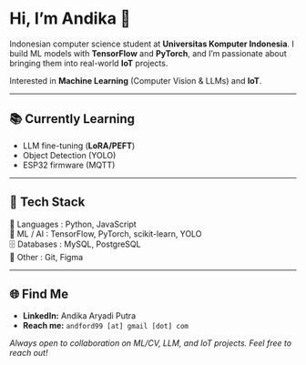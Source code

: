 # Hi, I’m Andika 👋

Indonesian computer science student at **Universitas Komputer Indonesia**. I build ML models with **TensorFlow** and **PyTorch**, and I’m passionate about bringing them into real-world **IoT** projects.

Interested in **Machine Learning** (Computer Vision & LLMs) and **IoT**.

---

## 📚 Currently Learning
- LLM fine-tuning (**LoRA/PEFT**)
- Object Detection (YOLO)
- ESP32 firmware (MQTT)

---

## 🚀 Tech Stack
🧠 Languages : Python, JavaScript<br>
🤖 ML / AI : TensorFlow, PyTorch, scikit-learn, YOLO<br>
🗄️ Databases : MySQL, PostgreSQL<br>
🧰 Other : Git, Figma

---

## 🌐 Find Me
- **LinkedIn:** Andika Aryadi Putra
- **Reach me:** `andford99 [at] gmail [dot] com`

_Always open to collaboration on ML/CV, LLM, and IoT projects. Feel free to reach out!_
